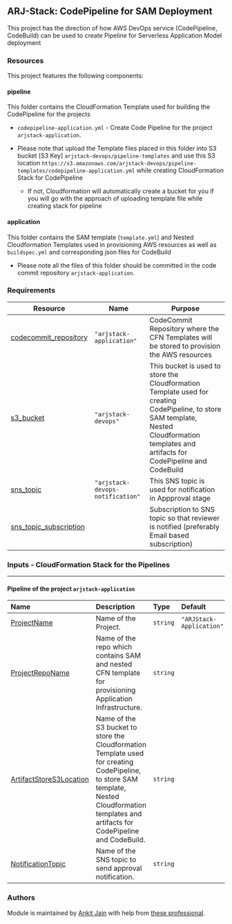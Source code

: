 ## ARJ-Stack: CodePipeline for SAM Deployment

This project has the direction of how AWS DevOps service (CodePipeline, CodeBuild) can be used to create Pipeline for Serverless Application Model deployment

### Resources
This project features the following components:

#### pipeline

This folder contains the CloudFormation Template used for building the CodePipeline for the projects
- `codepipeline-application.yml` - Create Code Pipeline for the project `arjstack-application`.

- Please note that upload the Template files placed in this folder into S3 bucket [S3 Key] `arjstack-devops/pipeline-templates` and use this S3 location `https://s3.amazonaws.com/arjstack-devops/pipeline-templates/codepipeline-application.yml` while creating CloudFormation Stack for CodePipeline 
  - If not, Cloudformation will automatically create a bucket for you if you will go with the approach of uploading template file while creating stack for pipeline

#### application

This folder contains the SAM template (`template.yml`) and Nested Cloudformation Templates used in provisioning AWS resources as well as `buildspec.yml` and corresponding json files for CodeBuild 

- Please note all the files of this folder should be committed in the code commit repository `arjstack-application`.

### Requirements

| Resource | Name | Purpose |
|------|---------|---------|
| <a name="codecommit_repository"></a> [codecommit_repository](#requirement\_codecommit\_repository) | `"arjstack-application"` | CodeCommit Repository where the CFN Templates will be stored to provision the AWS resources |
| <a name="s3_bucket"></a> [s3_bucket](#requirement\_s3\_bucket) | `"arjstack-devops"` | This bucket is used to store the Cloudformation Template used for creating CodePipeline, to store SAM template, Nested Cloudformation templates and artifacts for CodePipeline and CodeBuild |
| <a name="sns_topic"></a> [sns_topic](#requirement\_sns\_topic) | `"arjstack-devops-notification"` | This SNS topic is used for notification in Appproval stage |
| <a name="sns_topic_subscription"></a> [sns_topic_subscription](#requirement\_sns\_topic\_subscription) |  | Subscription to SNS topic so that reviewer is notified (preferably Email based subscription) |

### Inputs - CloudFormation Stack for the Pipelines
---

#### Pipeline of the project `arjstack-application`

| Name | Description | Type | Default | Required | Example|
|:------|:------|:------|:------|:------:|:------|
| <a name="ProjectName"></a> [ProjectName](#input\_ProjectName) | Name of the Project. | `string` | `"ARJStack-Application"` | no |  |
| <a name="ProjectRepoName"></a> [ProjectRepoName](#input\_ProjectRepoName) | Name of the repo which contains SAM and nested CFN template for provisioning Application Infrastructure. | `string` |  | yes | `"arjstack-application"` |
| <a name="ArtifactStoreS3Location"></a> [ArtifactStoreS3Location](#input\_ArtifactStoreS3Location) | Name of the S3 bucket to store the Cloudformation Template used for creating CodePipeline, to store SAM template, Nested Cloudformation templates and artifacts for CodePipeline and CodeBuild. | `string` |  | yes | `"arjstack-devops"` |
| <a name="NotificationTopic"></a> [NotificationTopic](#input\_NotificationTopic) | Name of the SNS topic to send approval notification. | `string` |  | yes | `"arjstack-devops-notification"` |


### Authors

Module is maintained by [Ankit Jain](https://github.com/ankit-jn) with help from [these professional](https://github.com/arjstack/codepipeline-serverless-application-model/graphs/contributors).
